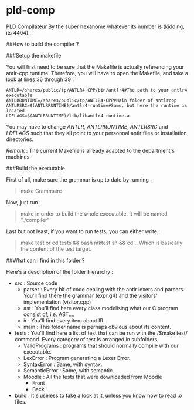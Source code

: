 # pld-comp
PLD Compilateur
By the super hexanome whatever its number is (kidding, its 4404).

##How to build the compiler ?

###Setup the makefile

You will first need to be sure that the Makefile is actually referencing your antlr-cpp runtime.
Therefore, you will have to open the Makefile, and take a look at lines 36 through 39 :

	ANTLR=/shares/public/tp/ANTLR4-CPP/bin/antlr4#The path to your antlr4 executable
	ANTLRRUNTIME=/shares/public/tp/ANTLR4-CPP#Main folder of antlrcpp
	ANTLRSRC=$(ANTLRRUNTIME)/antlr4-runtime#Same, but here the runtime is located
	LDFLAGS=$(ANTLRRUNTIME)/lib/libantlr4-runtime.a

You may have to change *ANTLR*, *ANTLRRUNTIME*, *ANTLRSRC* and *LDFLAGS* such that they all point to your personnal antlr files or installation directories.

_Remark_ : The current Makefile is already adapted to the department's machines.

###Build the executable

First of all, make sure the grammar is up to date by running :
> make Grammaire

Now, just run :
> make
in order to build the whole executable. It will be named "./compiler"

Last but not least, if you want to run tests, you can either write :
> make test
or
> cd tests && bash mktest.sh && cd ..
Which is basically the content of the test target.

##What can I find in this folder ?

Here's a description of the folder hierarchy :
<ul>
<li>src : Source code
	<ul>
	<li>parser : Every bit of code dealing with the antlr lexers and parsers. You'll find there the grammar (expr.g4) and the visitors' implementation (visitor.cpp)</li>
	<li>ast : You'll find here every class modelising what our C program consist of, i.e. AST....</li>
	<li>ir : You'll find every item about IR.</li>
	<li>main : This folder name is perhaps obvious about its content.</li></ul>
<li>tests : You'll find here a list of test that can be run with the /$make test/ command. Every category of test is arranged in subfolders.
	<ul>
	<li> ValidPrograms : programs that should normally compile with our executable.</li>
	<li> LexError : Program generating a Lexer Error.</li>
	<li> SyntaxError : Same, with syntax.</li>
	<li> SemanticError : Same, with semantic.</li>
	<li> Moodle : All the tests that were downloaded from Moodle<ul>
		<li> Front</li>
		<li> Back</li>
	</ul></li></ul></li>
<li> build : It's useless to take a look at it, unless you know how to read .o files.</li>
</ul>

